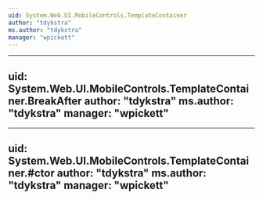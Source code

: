 ```yaml
---
uid: System.Web.UI.MobileControls.TemplateContainer
author: "tdykstra"
ms.author: "tdykstra"
manager: "wpickett"
---
```


---
uid: System.Web.UI.MobileControls.TemplateContainer.BreakAfter
author: "tdykstra"
ms.author: "tdykstra"
manager: "wpickett"
---

---
uid: System.Web.UI.MobileControls.TemplateContainer.#ctor
author: "tdykstra"
ms.author: "tdykstra"
manager: "wpickett"
---
